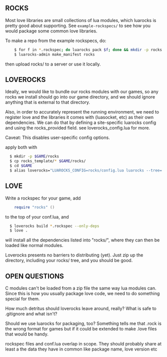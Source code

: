 ROCKS
--------
Most love libraries are small collections of lua modules, which luarocks
is pretty good about supporting. See ``example-rockspecs/`` to see how you
would package some common love libraries.

To make a repo from the example rockspecs, do:
```sh
	$ for f in *.rockspec; do luarocks pack $f; done && mkdir -p rocks && mv *.src.rock rocks/
    $ luarocks-admin make_manifest rocks
```
then upload rocks/ to a server or use it locally.

LOVEROCKS
-------
Ideally, we would like to bundle our rocks modules with our games, so
any rocks we install should go into our game directory, and we should
ignore anything that is external to that directory.

Also, in order to accurately represent the running environment, we need to
register love and the libraries it comes with (luasocket, etc) as their own
dependencies. We can do that by defining a site-specific luarocks config
and using the rocks_provided field. see loverocks_config.lua for more.

Caveat: This disables user-specific config options.

apply both with
```sh
  $ mkdir -p $GAME/rocks
  $ cp rocks_template/* $GAME/rocks/
  $ cd $GAME
  $ alias loverocks="LUAROCKS_CONFIG=rocks/config.lua luarocks --tree='rocks'"
```

LOVE
----
Write a rockspec for your game, add 
```lua
    require "rocks" ()
```
to the top of your conf.lua, and
```sh
  $ loverocks build *.rockspec --only-deps
  $ love .
```
will install all the dependencies listed into "rocks/", where
they can then be loaded like normal modules.

Loverocks presents no barriers to distributing (yet). Just zip up the
directory, including your rocks/ tree, and you should be good.

OPEN QUESTIONS
--------------

C modules can't be loaded from a zip file the same way lua modules can.
Since this is how you usually package love code, we need to do something
special for them. 

How much detritus should loverocks leave around, really? What is safe to
.gitignore and what isn't?

Should we use luarocks for packaging, too? Something tells me that .rock
is the wrong format for games but if it could be extended to make .love
files that would be handy.

rockspec files and conf.lua overlap in scope. They should probably share
at least a the data they have in common like package name, love version
etc
